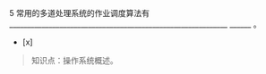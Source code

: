 5
常用的多道处理系统的作业调度算法有_____________________________________________________________
______ 。
- [x]  

> 知识点：操作系统概述。
